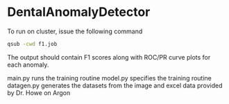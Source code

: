 # DentalAnomalyDetector

To run on cluster, issue the following command
```bash
qsub -cwd f1.job
```
The output should contain F1 scores along with ROC/PR curve plots for each anomaly. 

main.py runs the training routine
model.py specifies the training routine
datagen.py generates the datasets from the image and excel data provided by Dr. Howe on Argon
